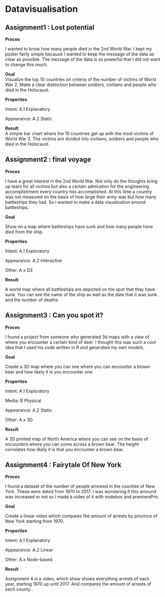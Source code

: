 # Datavisualisation
## Assignment1 : Lost potential
**Proces**
  
I wanted to know how many people died in the 2nd World War. I kept my poster fairly simple because I wanted to keep the message of the data as clear as possible. The message of the data is so powerful that I did not want to change this much.  
  
**Goal**  
Visualize the top 10 countries on criteria of the number of victims of World War 2. Make a clear distinction between soldiers, civilians and people who died in the Holocaust.  
  
**Properties**
  
Intent: A.1 Explanatory
  
Appearance: A.2 Static
  
**Result**  
A simple bar chart where the 10 countries get up with the most victims of World War 2. The victims are divided into civilians, soldiers and people who died in the Holocaust.  
  
## Assignment2 : final voyage  
**Proces**  
  
I have a great interest in the 2nd World War. Not only do the thoughts bring up tears for all victims but also a certain admiration for the engineering accomplishment every country has accomplished. At this time a country was not measured on the basis of how large their army was but how many battleships they had. So i wanted to make a data visualization around battleships.  
  
**Goal**  
  
Show on a map where battleships have sunk and how many people have died from the ship.  
  
**Properties**  
  
Intent: A.1 Exploratory
  
Appearance: A.2 Interactive
  
Other: A.x D3  
  
**Result**  
  
A world map where all battleships are depicted on the spot that they have sunk. You can see the name of the ship as well as the date that it was sunk and the number of deaths.  
  
## Assignment3 : Can you spot it?
**Proces**  
  
I found a project from someone who generated 3d maps with a view of where you encounter a certain kind of deer. I thought this was such a cool idea that I used his code written in R and generated my own models.  
  
**Goal**  
  
Create a 3D map where you can see where you can encounter a brown bear and how likely it is you encounter one.  
  
**Properties**  
  
Intent: A.1 Exploratory
  
Media: B Physical
  
Appearance: A.2 Static
  
Other: A.x 3D  
  
**Result**  
  
A 3D printed map of North America where you can see on the basis of encounters where you can come across a brown bear. The height correlates how likely it is that you encounter a brown bear.  
  
## Assignment4 :  Fairytale Of New York
**Proces**  
  
I found a dataset of the number of people arrested in the counties of New York. These were dated from 1970 to 2017. I was wondering if this amound was increased or not so I made a video of it with nodebox and premierePro.  
  
**Goal**  
  
Create a linear video which compares the amount of arrests by province of New York starting from 1970.  
  
**Properties**  
  
Intent: A.1 Explanatory
  
Appearance: A.2 Linear
  
Other: A.x Node-based  
  
**Result**  
  
Assignment 4 is a video, which show shows everything arrests of each year, starting 1970 up until 2017. And compares the amount of arrests of each county..
  
